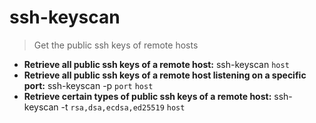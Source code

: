 # ssh-keyscan
> Get the public ssh keys of remote hosts
- **Retrieve all public ssh keys of a remote host:**
ssh-keyscan `host`
- **Retrieve all public ssh keys of a remote host listening on a specific port:**
ssh-keyscan -p `port` `host`
- **Retrieve certain types of public ssh keys of a remote host:**
ssh-keyscan -t `rsa,dsa,ecdsa,ed25519` `host`
